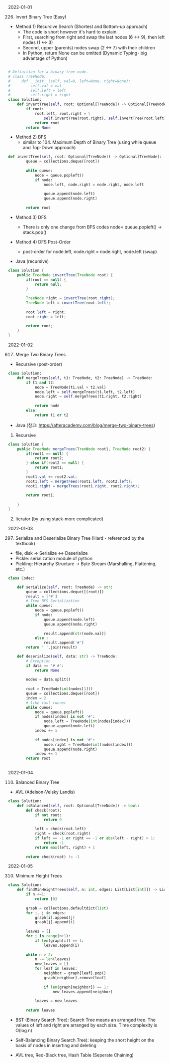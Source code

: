 2022-01-01

226. Invert Binary Tree (Easy)

- Method 1) Recursive Search (Shortest and Bottom-up approach)
    - The code is short however it's hard to explain. 
    - First, searching from right and swap the last nodes (6 <-> 9), then left nodes (1 <-> 3)
    - Second, upper (parents) nodes swap (2 <-> 7) with their children
    - In Python, return None can be omitted (Dynamic Typing- big advantage of Python)

```python

# Definition for a binary tree node.
# class TreeNode:
#     def __init__(self, val=0, left=None, right=None):
#         self.val = val
#         self.left = left
#         self.right = right
class Solution:
    def invertTree(self, root: Optional[TreeNode]) -> Optional[TreeNode]:
        if root:
            root.left, root.right = \
                self.invertTree(root.right), self.invertTree(root.left)
            return root
        return None
```        

- Method 2) BFS
    - similar to 104. Maximum Depth of Binary Tree (using while queue and Top-Down approach) 

```python
def invertTree(self, root: Optional[TreeNode]) -> Optional[TreeNode]:
        queue = collections.deque([root])
    
        while queue:
            node = queue.popleft()
            if node:
                node.left, node.right = node.right, node.left
                
                queue.append(node.left)
                queue.append(node.right)
    
        return root
```

- Method 3) DFS
    - There is only one change from BFS codes node= queue.popleft() -> stack.pop()

- Method 4) DFS Post-Order
    - post-order for node.left, node.right = node.right, node.left (swap)

- Java (recursive)

```java
class Solution {
    public TreeNode invertTree(TreeNode root) {
        if(root == null) {
            return null;
        }
        
        TreeNode right = invertTree(root.right);
        TreeNode left = invertTree(root.left);
        
        root.left = right;
        root.right = left;
        
        return root;    
    }
}
```
2022-01-02

617. Merge Two Binary Trees

- Recursive (post-order)
```python
class Solution:
    def mergeTrees(self, t1: TreeNode, t2: TreeNode) -> TreeNode:
        if t1 and t2:
            node = TreeNode(t1.val + t2.val)
            node.left = self.mergeTrees(t1.left, t2.left)
            node.right = self.mergeTrees(t1.right, t2.right)
            
            return node
        else:
            return t1 or t2
```

- Java (참고: https://afteracademy.com/blog/merge-two-binary-trees)
1) Recursive
```java
class Solution {
    public TreeNode mergeTrees(TreeNode root1, TreeNode root2) {
        if(root1 == null) {
            return root2;
        } else if(root2 == null) {
            return root1; 
        }
        root1.val += root2.val;
        root1.left = mergeTrees(root1.left, root2.left);
        root1.right = mergeTrees(root1.right, root2.right);
        
        return root1;        
        
    }
}
```
2) Iterator (by using stack-more complicated)

2022-01-03

297. Serialize and Deserialize Binary Tree (Hard - referenced by the textbook)
- file, disk -> Serialize <-> Deserialize
- Pickle: serialization module of python 
- Pickling: Hierarchy Structure -> Byte Stream (Marshalling, Flattening, etc.)
``` python
class Codec:

    def serialize(self, root: TreeNode) -> str:
        queue = collections.deque([(root)])
        result = ['#']
        # Tree BFS Serialization
        while queue:
            node = queue.popleft()
            if node:
                queue.append(node.left)
                queue.append(node.right)
                
                result.append(str(node.val))
            else : 
                result.append('#')
        return ' '.join(result)

    def deserialize(self, data: str) -> TreeNode:
        # Exception
        if data == '# #':
            return None
        
        nodes = data.split()
        
        root = TreeNode(int(nodes[1]))
        queue = collections.deque([root])
        index = 2
        # like fast runner
        while queue:
            node = queue.popleft()
            if nodes[index] is not '#':
                node.left = TreeNode(int(nodes[index]))
                queue.append(node.left)
            index += 1
            
            if nodes[index] is not '#':
                node.right = TreeNode(int(nodes[index]))
                queue.append(node.right)
            index += 1
        return root
        
```

2022-01-04

110. Balanced Binary Tree

* AVL (Adelson-Velsky Landis)

```python
class Solution:
    def isBalanced(self, root: Optional[TreeNode]) -> bool:
        def check(root):
            if not root:
                return 0
            
            left = check(root.left)
            right = check(root.right)
            if left == -1 or right == -1 or abs(left - right) > 1:
                return -1
            return max(left, right) + 1
        
        return check(root) != -1

```
2022-01-05

310. Minimum Height Trees

```python
class Solution:
    def findMinHeightTrees(self, n: int, edges: List[List[int]]) -> List[int]:
        if n <=1:
            return [0]
        
        graph = collections.defaultdict(list)
        for i, j in edges:
            graph[i].append(j)
            graph[j].append(i)
            
        leaves = []
        for i in range(n+1):
            if len(graph[i]) == 1:
                leaves.append(i)
                         
        while n > 2:
            n -= len(leaves)
            new_leaves = []
            for leaf in leaves:
                neighbor = graph[leaf].pop()
                graph[neighbor].remove(leaf)
            
                if len(graph[neighbor]) == 1:
                    new_leaves.append(neighbor)
        
            leaves = new_leaves
        
        return leaves
```


* BST (Binary Search Tree): Search Tree means an arranged tree. The values of left and right are arranged by each size. Time complexity is O(log n)

* Self-Balancing Binary Search Tree): keeping the short height on the basis of nodes in inserting and deleting

* AVL tree, Red-Black tree, Hash Table (Seperate Chaining)

